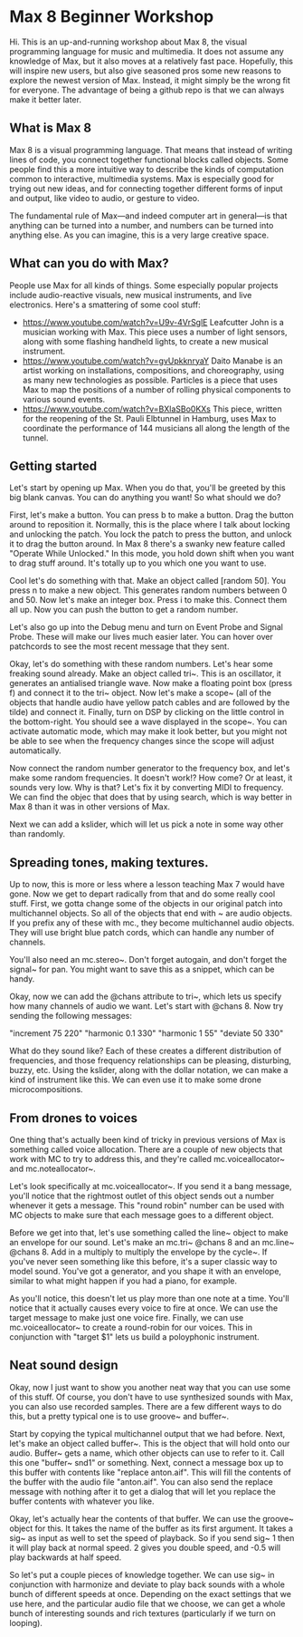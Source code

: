 # Max 8 Beginner Workshop

Hi. This is an up-and-running workshop about Max 8, the visual programming language for music and multimedia. It does not assume any knowledge of Max, but it also moves at a relatively fast pace. Hopefully, this will inspire new users, but also give seasoned pros some new reasons to explore the newest version of Max. Instead, it might simply be the wrong fit for everyone. The advantage of being a github repo is that we can always make it better later.

## What is Max 8

Max 8 is a visual programming language. That means that instead of writing lines of code, you connect together functional blocks called objects. Some people find this a more intuitive way to describe the kinds of computation common to interactive, multimedia systems. Max is especially good for trying out new ideas, and for connecting together different forms of input and output, like video to audio, or gesture to video.

The fundamental rule of Max—and indeed computer art in general—is that anything can be turned into a number, and numbers can be turned into anything else. As you can imagine, this is a very large creative space.

## What can you do with Max?

People use Max for all kinds of things. Some especially popular projects include audio-reactive visuals, new musical instruments, and live electronics. Here's a smattering of some cool stuff:

- https://www.youtube.com/watch?v=U9v-4VrSglE Leafcutter John is a musician working with Max. This piece uses a number of light sensors, along with some flashing handheld lights, to create a new musical instrument.
- https://www.youtube.com/watch?v=gvUpkknryaY Daito Manabe is an artist working on installations, compositions, and choreography, using as many new technologies as possible. Particles is a piece that uses Max to map the positions of a number of rolling physical components to various sound events.
- https://www.youtube.com/watch?v=BXlaSBo0KXs This piece, written for the reopening of the St. Pauli Elbtunnel in Hamburg, uses Max to coordinate the performance of 144 musicians all along the length of the tunnel.

## Getting started

Let's start by opening up Max. When you do that, you'll be greeted by this big blank canvas. You can do anything you want! So what should we do?

First, let's make a button. You can press b to make a button. Drag the button around to reposition it. Normally, this is the place where I talk about locking and unlocking the patch. You lock the patch to press the button, and unlock it to drag the button around. In Max 8 there's a swanky new feature called "Operate While Unlocked." In this mode, you hold down shift when you want to drag stuff around. It's totally up to you which one you want to use. 

Cool let's do something with that. Make an object called [random 50]. You press n to make a new object. This generates random numbers between 0 and 50. Now let's make an integer box. Press i to make this. Connect them all up. Now you can push the button to get a random number.

Let's also go up into the Debug menu and turn on Event Probe and Signal Probe. These will make our lives much easier later. You can hover over patchcords to see the most recent message that they sent.

Okay, let's do something with these random numbers. Let's hear some freaking sound already. Make an object called tri~. This is an oscillator, it generates an antialised triangle wave. Now make a floating point box (press f) and connect it to the tri~ object. Now let's make a scope~ (all of the objects that handle audio have yellow patch cables and are followed by the tilde) and connect it. Finally, turn on DSP by clicking on the little control in the bottom-right. You should see a wave displayed in the scope~. You can activate automatic mode, which may make it look better, but you might not be able to see when the frequency changes since the scope will adjust automatically.

Now connect the random number generator to the frequency box, and let's make some random frequencies. It doesn't work!? How come? Or at least, it sounds very low. Why is that? Let's fix it by converting MIDI to frequency. We can find the objec that does that by using search, which is way better in Max 8 than it was in other versions of Max.

Next we can add a kslider, which will let us pick a note in some way other than randomly.

## Spreading tones, making textures.

Up to now, this is more or less where a lesson teaching Max 7 would have gone. Now we get to depart radically from that and do some really cool stuff. First, we gotta change some of the objects in our original patch into multichannel objects. So all of the objects that end with ~ are audio objects. If you prefix any of these with mc., they become multichannel audio objects. They will use bright blue patch cords, which can handle any number of channels.

You'll also need an mc.stereo~. Don't forget autogain, and don't forget the signal~ for pan. You might want to save this as a snippet, which can be handy.

Okay, now we can add the @chans attribute to tri~, which lets us specify how many channels of audio we want. Let's start with @chans 8. Now try sending the following messages:

"increment 75 220"
"harmonic 0.1 330"
"harmonic 1 55"
"deviate 50 330"

What do they sound like? Each of these creates a different distribution of frequencies, and those frequency relationships can be pleasing, disturbing, buzzy, etc. Using the kslider, along with the dollar notation, we can make a kind of instrument like this. We can even use it to make some drone microcompositions.

## From drones to voices

One thing that's actually been kind of tricky in previous versions of Max is something called voice allocation. There are a couple of new objects that work with MC to try to address this, and they're called mc.voiceallocator~ and mc.noteallocator~.

Let's look specifically at mc.voiceallocator~. If you send it a bang message, you'll notice that the rightmost outlet of this object sends out a number whenever it gets a message. This "round robin" number can be used with MC objects to make sure that each message goes to a different object.

Before we get into that, let's use something called the line~ object to make an envelope for our sound. Let's make an mc.tri~ @chans 8 and an mc.line~ @chans 8. Add in a multiply to multiply the envelope by the cycle~. If you've never seen something like this before, it's a super classic way to model sound. You've got a generator, and you shape it with an envelope, similar to what might happen if you had a piano, for example.

As you'll notice, this doesn't let us play more than one note at a time. You'll notice that it actually causes every voice to fire at once. We can use the target message to make just one voice fire. Finally, we can use mc.voiceallocator~ to create a round-robin for our voices. This in conjunction with "target $1" lets us build a poloyphonic instrument.

## Neat sound design

Okay, now I just want to show you another neat way that you can use some of this stuff. Of course, you don't have to use synthesized sounds with Max, you can also use recorded samples. There are a few different ways to do this, but a pretty typical one is to use groove~ and buffer~.

Start by copying the typical multichannel output that we had before. Next, let's make an object called buffer~. This is the object that will hold onto our audio. Buffer~ gets a name, which other objects can use to refer to it. Call this one "buffer~ snd1" or something. Next, connect a message box up to this buffer with contents like "replace anton.aif". This will fill the contents of the buffer with the audio file "anton.aif". You can also send the replace message with nothing after it to get a dialog that will let you replace the buffer contents with whatever you like.

Okay, let's actually hear the contents of that buffer. We can use the groove~ object for this. It takes the name of the buffer as its first argument. It takes a sig~ as input as well to set the speed of playback. So if you send sig~ 1 then it will play back at normal speed. 2 gives you double speed, and -0.5 will play backwards at half speed.

So let's put a couple pieces of knowledge together. We can use sig~ in conjunction with harmonize and deviate to play back sounds with a whole bunch of different speeds at once. Depending on the exact settings that we use here, and the particular audio file that we choose, we can get a whole bunch of interesting sounds and rich textures (particularly if we turn on looping).